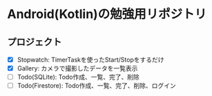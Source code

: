 # Android(Kotlin)の勉強用リポジトリ

## プロジェクト

- [x] Stopwatch: TimerTaskを使ったStart/Stopをするだけ
- [x] Gallery: カメラで撮影したデータを一覧表示
- [ ] Todo(SQLite): Todo作成、一覧、完了、削除
- [ ] Todo(Firestore): Todo作成、一覧、完了、削除、ログイン
